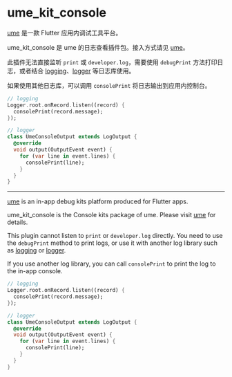 # ume_kit_console

[ume](https://pub.dev/packages/ume) 是一款 Flutter 应用内调试工具平台。

ume_kit_console 是 ume 的日志查看插件包。接入方式请见 [ume](https://pub.dev/packages/ume)。

此插件无法直接监听 `print` 或 `developer.log`，需要使用 `debugPrint` 方法打印日志，或者结合 [logging](https://pub.dev/packages/logging)、[logger](https://pub.dev/packages/logger) 等日志库使用。

如果使用其他日志库，可以调用 `consolePrint` 将日志输出到应用内控制台。

```dart
// logging
Logger.root.onRecord.listen((record) {
  consolePrint(record.message);
});
```

```dart
// logger
class UmeConsoleOutput extends LogOutput {
  @override
  void output(OutputEvent event) {
    for (var line in event.lines) {
      consolePrint(line);
    }
  }
}
```

---

[ume](https://pub.dev/packages/ume) is an in-app debug kits platform produced for Flutter apps.

ume_kit_console is the Console kits package of ume. Please visit [ume](https://pub.dev/packages/ume) for details.

This plugin cannot listen to `print` or `developer.log` directly. You need to use the `debugPrint` method to print logs, or use it with another log library such as [logging](https://pub.dev/packages/logging) or [logger](https://pub.dev/packages/logger).

If you use another log library, you can call `consolePrint` to print the log to the in-app console.

```dart
// logging
Logger.root.onRecord.listen((record) {
  consolePrint(record.message);
});
```

```dart
// logger
class UmeConsoleOutput extends LogOutput {
  @override
  void output(OutputEvent event) {
    for (var line in event.lines) {
      consolePrint(line);
    }
  }
}
```
